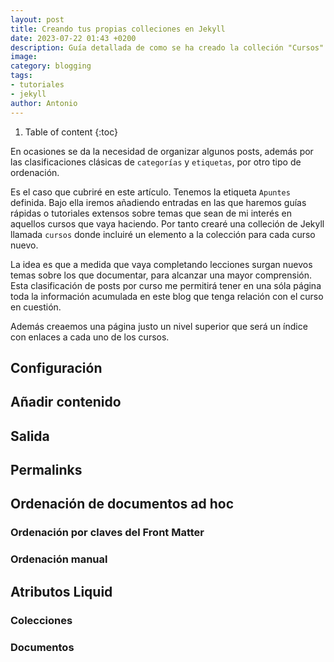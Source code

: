 ```yaml
---
layout: post
title: Creando tus propias colleciones en Jekyll
date: 2023-07-22 01:43 +0200
description: Guía detallada de como se ha creado la colleción "Cursos" en esta web.
image:
category: blogging
tags:
- tutoriales
- jekyll
author: Antonio
---
```

1. Table of content
{:toc}

En ocasiones se da la necesidad de organizar algunos posts, además por las clasificaciones clásicas de `categorías` y `etiquetas`, por otro tipo de ordenación. 

Es el caso que cubriré en este artículo. Tenemos la etiqueta `Apuntes` definida. Bajo ella iremos añadiendo entradas en las que haremos guías rápidas o tutoriales extensos sobre temas que sean de mi interés en aquellos cursos que vaya haciendo. Por tanto crearé una colleción de Jekyll llamada `cursos` donde incluiré un elemento a la colección para cada curso nuevo.

La idea es que a medida que vaya completando lecciones surgan nuevos temas sobre los que documentar, para alcanzar una mayor comprensión. Esta clasificación de posts por curso me permitirá tener en una sóla página toda la información acumulada en este blog que tenga relación con el curso en cuestión.

Además creaemos una página justo un nivel superior que será un índice con enlaces a cada uno de los cursos.

## Configuración

## Añadir contenido

## Salida

## Permalinks

## Ordenación de documentos ad hoc

### Ordenación por claves del Front Matter

### Ordenación manual

## Atributos Liquid

### Colecciones

### Documentos
